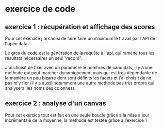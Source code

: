 # exercice de code

## exercice 1 : récupération et affichage des scores

Pour cet exercice j'ai choisi de faire faire un maximum le travail par l'API de l'open data.

Le gros du code est la génération de la requête à l'api, qui ramène tous les résultats nécessaires un seul "record".

J'ai choisit de fixer avec un paramètre le nombres de candidats, il y a une methode qui peut marcher dynamiquement mais qui est très dépendante de la manière un peu bizarre dont sont définits les facets et j'ai choisit de ne pas m'y fier (il y a aussi notamment une autre methode pas très propre qui analyserai les noms des colonnes).

## exercice 2 : analyse d'un canvas

Pour cet exercice tout est fait en une seule boucle grâce à la mise à jour incrémentale de la moyenne, la méthode est testée grâce à l'exercice 1